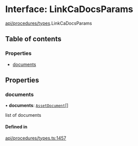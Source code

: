 # Interface: LinkCaDocsParams

[api/procedures/types](../wiki/api.procedures.types).LinkCaDocsParams

## Table of contents

### Properties

- [documents](../wiki/api.procedures.types.LinkCaDocsParams#documents)

## Properties

### documents

• **documents**: [`AssetDocument`](../wiki/api.entities.Asset.types.AssetDocument)[]

list of documents

#### Defined in

[api/procedures/types.ts:1457](https://github.com/PolymeshAssociation/polymesh-sdk/blob/9a8715021/src/api/procedures/types.ts#L1457)
